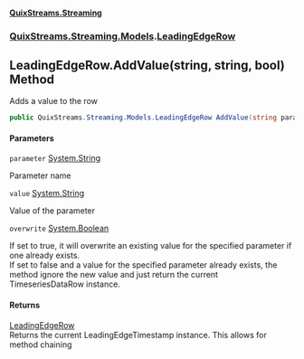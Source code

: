 #### [QuixStreams.Streaming](index.md 'index')
### [QuixStreams.Streaming.Models](QuixStreams.Streaming.Models.md 'QuixStreams.Streaming.Models').[LeadingEdgeRow](LeadingEdgeRow.md 'QuixStreams.Streaming.Models.LeadingEdgeRow')

## LeadingEdgeRow.AddValue(string, string, bool) Method

Adds a value to the row

```csharp
public QuixStreams.Streaming.Models.LeadingEdgeRow AddValue(string parameter, string value, bool overwrite=false);
```
#### Parameters

<a name='QuixStreams.Streaming.Models.LeadingEdgeRow.AddValue(string,string,bool).parameter'></a>

`parameter` [System.String](https://docs.microsoft.com/en-us/dotnet/api/System.String 'System.String')

Parameter name

<a name='QuixStreams.Streaming.Models.LeadingEdgeRow.AddValue(string,string,bool).value'></a>

`value` [System.String](https://docs.microsoft.com/en-us/dotnet/api/System.String 'System.String')

Value of the parameter

<a name='QuixStreams.Streaming.Models.LeadingEdgeRow.AddValue(string,string,bool).overwrite'></a>

`overwrite` [System.Boolean](https://docs.microsoft.com/en-us/dotnet/api/System.Boolean 'System.Boolean')

If set to true, it will overwrite an existing value for the specified parameter if one already exists.  
            If set to false and a value for the specified parameter already exists, the method ignore the new value and just return the current TimeseriesDataRow instance.

#### Returns
[LeadingEdgeRow](LeadingEdgeRow.md 'QuixStreams.Streaming.Models.LeadingEdgeRow')  
Returns the current LeadingEdgeTimestamp instance. This allows for method chaining